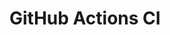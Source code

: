 # GitHub Actions CI



























































































































































































































































































































































































